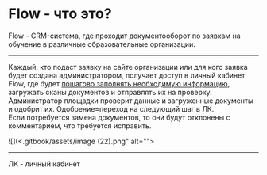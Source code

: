 # Flow - что это?

Flow - CRM-система, где проходит документооборот по заявкам на обучение в различные образовательные организации.&#x20;

***

Каждый, кто подаст заявку на сайте организации или для кого заявка будет создана администратором, получает доступ в личный кабинет Flow, где будет [пошагово заполнять необходимую информацию](instrukciya-po-rabote-v-lichnom-kabinete.md), загружать сканы документов и отправлять их на проверку.\
Администратор площадки проверит данные и загруженные документы и одобрит их. Одобрение=переход на следующий шаг в ЛК.\
Если потребуется замена документов, то они будут отклонены с комментарием, что требуется исправить.

![](<.gitbook/assets/image (22).png" alt=""><figcaption></figcaption></figure>

***

ЛК - личный кабинет
